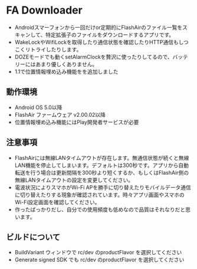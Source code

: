 # FA Downloader

+ Androidスマーフォンから一回だけor定期的にFlashAirのファイル一覧をスキャンして、特定拡張子のファイルをダウンロードするアプリです。
+ WakeLockやWifiLockを取得したり通信状態を確認したりHTTP通信もしつこくリトライしたりします。
+ DOZEモードでも動くsetAlarmClockを贅沢に使ったりしてるので、バッテリーにはあまり優しくありません。
+ 1.1で位置情報埋め込み機能をを追加しました

## 動作環境
+ Android OS 5.0以降
+ FlashAir ファームウェア v2.00.02以降
+ 位置情報埋め込み機能にはPlay開発者サービスが必要

## 注意事項
+ FlashAirには無線LANタイムアウトが存在します。無通信状態が続くと無線LAN機能を停止してしまいます。デフォルトは300秒です。アプリから自動転送を行う場合は更新間隔を300秒より短くするか、もしくはFlashAir側の無線LANタイムアウトの設定を変更してください。
+ 電波状況によりスマホがWi-Fi APを勝手に切り替えたりモバイルデータ通信に切り替えたりする現象が確認されています。時々アプリ画面やスマホのWi-Fi設定画面を確認してください。
+ 作ったばっかりだし、自分での使用頻度も低めなので品質はそれなりだと思います。

## ビルドについて
+ BuildVariant ウィンドウで rc/dev のproductFlavor を選択してください
+ Generate signed SDK でも rc/dev のproductFlavor を選択してください
